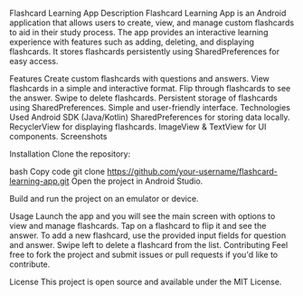 Flashcard Learning App
Description
Flashcard Learning App is an Android application that allows users to create, view, and manage custom flashcards to aid in their study process. The app provides an interactive learning experience with features such as adding, deleting, and displaying flashcards. It stores flashcards persistently using SharedPreferences for easy access.

Features
Create custom flashcards with questions and answers.
View flashcards in a simple and interactive format.
Flip through flashcards to see the answer.
Swipe to delete flashcards.
Persistent storage of flashcards using SharedPreferences.
Simple and user-friendly interface.
Technologies Used
Android SDK (Java/Kotlin)
SharedPreferences for storing data locally.
RecyclerView for displaying flashcards.
ImageView & TextView for UI components.
Screenshots

Installation
Clone the repository:

bash
Copy code
git clone https://github.com/your-username/flashcard-learning-app.git
Open the project in Android Studio.

Build and run the project on an emulator or device.

Usage
Launch the app and you will see the main screen with options to view and manage flashcards.
Tap on a flashcard to flip it and see the answer.
To add a new flashcard, use the provided input fields for question and answer.
Swipe left to delete a flashcard from the list.
Contributing
Feel free to fork the project and submit issues or pull requests if you'd like to contribute.

License
This project is open source and available under the MIT License.
